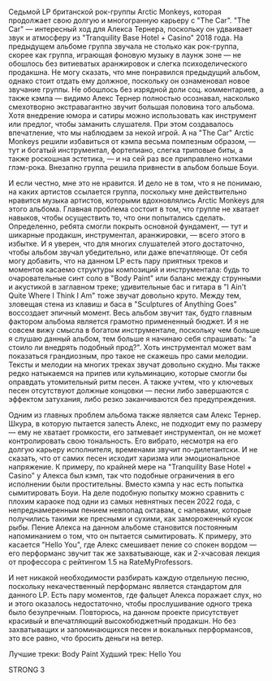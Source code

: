 Седьмой LP британской рок-группы Arctic Monkeys, которая продолжает свою долгую и многогранную карьеру с "The Car". "The Car" — интересный ход для Алекса Тернера, поскольку он удваивает звук и атмосферу из "Tranquility Base Hotel + Casino" 2018 года. На предыдущем альбоме группа звучала не столько как рок-группа, скорее как группа, играющая фоновую музыку в лаунж зоне — не обошлось без витиеватых аранжировок и слегка психоделического продакшна. Не могу сказать, что мне понравился предыдущий альбом, однако стоит отдать ему должное, поскольку он ознаменовал новое звучание группы. Не обошлось без изрядной доли соц. комментариев, а также кэмпа — видимо Алекс Тернер полностью осознавал, насколько смехотворно экстравагантно звучит большая половина того альбома. Хотя внедрение юмора и сатиры можно использовать как инструмент или предлог, чтобы заманить слушателя. При этом создавалось впечатление, что мы наблюдаем за некой игрой. А на "The Car" Arctic Monkeys решили избавиться от кэмпа весьма помпезным образом, — тут и богатый инструментал, фортепиано, слегка триповые биты, а также роскошная эстетика, — и на сей раз все приправлено нотками глэм-рока. Внезапно группа решила привнести в альбом больше Боуи.

И если честно, мне это не нравится. И дело не в том, что я не понимаю, на каких артистов ссылается группа, поскольку мне действительно нравится музыка артистов, которыми вдохновлялись Arctic Monkeys для этого альбома. Главная проблема состоит в том, что группе не хватает навыков, чтобы осуществить то, что они попытались сделать. Определенно, ребята смогли покрыть основной фундамент, — тут и шикарные продакшн, инструментал, аранжировки, — всего этого в избытке. И я уверен, что для многих слушателей этого достаточно, чтобы альбом звучал убедительно, или даже впечатляюще. От себя могу добавить, что на данном LP есть пару приятных треков и моментов касаемо структуры композиций и инструментала: будь то очаровательные синт соло в "Body Paint" или баланс между струнными и акустикой в заглавном треке; удивительные бас и гитара в "I Ain't Quite Where I Think I Am" тоже звучат довольно круто. Между тем, зловещая стена из клавиш и баса в "Sculptures of Anything Goes" воссоздает эпичный момент. Весь альбом звучит так, будто главным фактором альбома является грамотно примененный бюджет. И я не совсем вижу смысла в богатом инструментале, поскольку чем больше я слушаю данный альбом, тем больше я начинаю себя спрашивать: "а стоило ли внедрять подобный прод?". Хоть инструментал может вам показаться грандиозным, про такое не скажешь про сами мелодии. Тексты и мелодии на многих треках звучат довольно скудно. Мы также редко натыкаемся на припев или кульминацию, которые смогли бы оправдать утомительный ритм песен. А также учтем, что у ключевых песен отсутствуют должные концовки — песни либо завершаются с эффектом затухания, либо резко заканчиваются без предупреждения.

Одним из главных проблем альбома также является сам Алекс Тернер. Шкура, в которую пытается залесть Алекс, не подходит ему по размеру — ему не хватает громкости, его затмевает инструментал, он не может контролировать свою тональность. Его вибрато, несмотря на его долгую карьеру исполнителя, временами звучит по-дилетантски. И не сказать, что от самих песен исходит харизма или эмоциональное напряжение. К примеру, по крайней мере на "Tranquility Base Hotel + Casino" у Алекса был кэмп, так что подобные ограничения в его исполнении были простительны. Вместо кэмпа у нас есть попытка сымитировать Боуи. На деле подобную попытку можно сравнить с плохим караоке под одни из самых невнятных песен 2022 года, с непреднамеренным пением невпопад октавам, с напевами, которые получились такими же пресными и сухими, как замороженный кусок рыбы. Пение Алекса на данном альбоме становится постоянным напоминанием о том, что он пытается сымитировать. К примеру, это касается "Hello You", где Алекс смешивает пение со спокен вордом — его перформанс звучит так же захватывающе, как и 2-хчасовая лекция от профессора с рейтингом 1.5 на RateMyProfessors.

И нет никакой необходимости разбирать каждую отдельную песню, поскольку некачественный перформанс является стандартом для данного LP. Есть пару моментов, где фальцет Алекса поражает слух, но и этого оказалось недостаточно, чтобы прослушивание одного трека было безупречным. Повторюсь, на данном проекте присутствует красивый и впечатляющий высокобюджетный продакшн. Но без захватыващих и запоминающихся песен и вокальных перформансов, это все равно, что бросить деньги на ветер.

Лучшие треки: Body Paint
Худший трек: Hello You

STRONG 3
